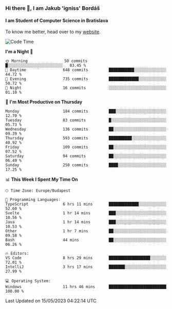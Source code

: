 ### Hi there 👋, I am Jakub 'igniss' Bordáš

#### I am Student of Computer Science in Bratislava
To know me better, head over to my [website](https://bordas.sk).


<!--START_SECTION:waka-->
![Code Time](http://img.shields.io/badge/Code%20Time-1%2C159%20hrs%206%20mins-blue)

**I'm a Night 🦉** 

```text
🌞 Morning                50 commits          █░░░░░░░░░░░░░░░░░░░░░░░░   03.45 % 
🌆 Daytime                648 commits         ███████████░░░░░░░░░░░░░░   44.72 % 
🌃 Evening                735 commits         █████████████░░░░░░░░░░░░   50.72 % 
🌙 Night                  16 commits          ░░░░░░░░░░░░░░░░░░░░░░░░░   01.10 % 
```
📅 **I'm Most Productive on Thursday** 

```text
Monday                   184 commits         ███░░░░░░░░░░░░░░░░░░░░░░   12.70 % 
Tuesday                  83 commits          █░░░░░░░░░░░░░░░░░░░░░░░░   05.73 % 
Wednesday                136 commits         ██░░░░░░░░░░░░░░░░░░░░░░░   09.39 % 
Thursday                 593 commits         ██████████░░░░░░░░░░░░░░░   40.92 % 
Friday                   109 commits         ██░░░░░░░░░░░░░░░░░░░░░░░   07.52 % 
Saturday                 94 commits          ██░░░░░░░░░░░░░░░░░░░░░░░   06.49 % 
Sunday                   250 commits         ████░░░░░░░░░░░░░░░░░░░░░   17.25 % 
```


📊 **This Week I Spent My Time On** 

```text
🕑︎ Time Zone: Europe/Budapest

💬 Programming Languages: 
TypeScript               6 hrs 11 mins       █████████████░░░░░░░░░░░░   52.60 % 
Svelte                   1 hr 14 mins        ███░░░░░░░░░░░░░░░░░░░░░░   10.56 % 
Java                     1 hr 14 mins        ███░░░░░░░░░░░░░░░░░░░░░░   10.53 % 
Other                    1 hr 7 mins         ██░░░░░░░░░░░░░░░░░░░░░░░   09.58 % 
Bash                     44 mins             ██░░░░░░░░░░░░░░░░░░░░░░░   06.26 % 

🔥 Editors: 
VS Code                  8 hrs 29 mins       ██████████████████░░░░░░░   72.01 % 
IntelliJ                 3 hrs 17 mins       ███████░░░░░░░░░░░░░░░░░░   27.99 % 

💻 Operating System: 
Windows                  11 hrs 46 mins      █████████████████████████   100.00 % 
```


 Last Updated on 15/05/2023 04:22:14 UTC
<!--END_SECTION:waka-->
